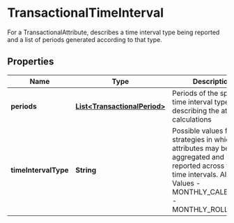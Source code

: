 

# TransactionalTimeInterval

For a TransactionalAttribute, describes a time interval type being reported and a list of periods generated according to that type.

## Properties

| Name | Type | Description | Notes |
|------------ | ------------- | ------------- | -------------|
|**periods** | [**List&lt;TransactionalPeriod&gt;**](TransactionalPeriod.md) | Periods of the specified time interval type, describing the attribute calculations |  |
|**timeIntervalType** | **String** | Possible values for strategies in which attributes may be aggregated and reported across varying time intervals. Allowed Values - MONTHLY_CALENDAR - MONTHLY_ROLLING_30 |  |



